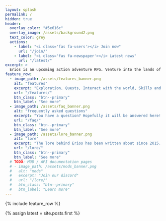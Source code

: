 ```yaml
---
layout: splash
permalink: /
hidden: true
header:
  overlay_color: "#5e616c"
  overlay_image: /assets/background2.png
  text_color: grey
  actions:
    - label: "<i class='fas fa-users'></i> Join now"
      url: "/join/"
    - label: "<i class='fas fa-newspaper'></i> Latest news"
      url: "/latest/"
excerpt: >
  Erios is an upcoming action adventure RPG. Venture into the lands of Weldanar and uncover your own story. Stay up to date as development has started on a demo!<br />
feature_row:
  - image_path: /assets/features_banner.png
    alt: "features"
    excerpt: "Exploration, Quests, Interact with the world, Skills and Multiplayer. Discover all of the scheduled features for Erios!"
    url: "/features/"
    btn_class: "btn--primary"
    btn_label: "See more"
  - image_path: /assets/faq_banner.png
    alt: "frequently asked questions"
    excerpt: "You have a question? Hopefully it will be answered here! If it is not, just ask within our [community](join) channels!"
    url: "/faq/"
    btn_class: "btn--primary"
    btn_label: "See more"    
  - image_path: /assets/lore_banner.png
    alt: "lore"
    excerpt: "The lore behind Erios has been written about since 2015. Discover the rich and detailed world of Erios."
    url: "/lore/"
    btn_class: "btn--primary"
    btn_label: "See more"
  # TODO: MOD / API documentation pages
  # - image_path: /assets/mods_banner.png
  #   alt: "mods"
  #   excerpt: "Join our discord"
  #   url: "/lore/"
  #   btn_class: "btn--primary"
  #   btn_label: "Learn more"
---
```


{% include feature_row %}

<!-- Simple script to change /latest/ to the actual first blog post -->
{% assign latest = site.posts.first %}
<script>
  var els = document.querySelectorAll("a[href='/latest/']");
  for (var i = 0, l = els.length; i < l; i++) {
    var el = els[i];
    el.href = {{ latest.url }};
  }
</script>
